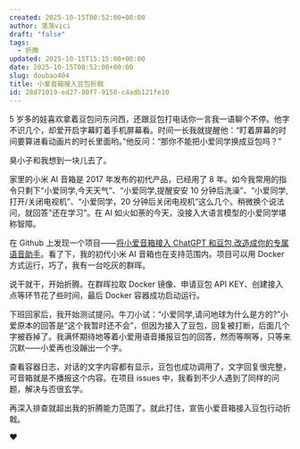 ```yaml
---
created: 2025-10-15T00:52:00+00:00
author: 落落vici
draft: "false"
tags:
  - 折腾
updated: 2025-10-15T15:15:00+00:00
date: 2025-10-15T00:52:00+00:00
slug: doubao404
title: 小爱音箱接入豆包折戟
id: 28d71019-ed27-80f7-9150-c4adb121fe10
---
```


5 岁多的娃喜欢拿着豆包问东问西，还跟豆包打电话你一言我一语聊个不停。他字不识几个，却爱开启字幕盯着手机屏幕看。时间一长我就提醒他：“盯着屏幕的时间要算进看动画片的时长里面哟。”他反问：“那你不能把小爱同学换成豆包吗？”

臭小子和我想到一块儿去了。

家里的小米 AI 音箱是 2017 年发布的初代产品，已经用了 8 年。如今我常用的指令只剩下“小爱同学,今天天气”、“小爱同学,提醒安安 10 分钟后洗澡”、“小爱同学,打开/关闭电视机”、“小爱同学，20 分钟后关闭电视机”这么几个。稍微换个说法问，就回答"还在学习"。在 AI 如火如荼的今天，没接入大语言模型的小爱同学堪称智障。

在 Github 上发现一个项目——[将小爱音箱接入 ChatGPT 和豆包,改造成你的专属语音助手](https://github.com/idootop/mi-gpt)。看了下，我的初代小米 AI 音箱也在支持范围内。项目可以用 Docker 方式运行，巧了，我有一台吃灰的群晖。

说干就干，开始折腾。在群晖拉取 Docker 镜像、申请豆包 API KEY、创建接入点等环节花了些时间，最后 Docker 容器成功启动运行。

下班回家后，我开始测试提问。牛刀小试：“小爱同学,请问地球为什么是方的?”小爱原本的回答是“这个我暂时还不会”，但因为接入了豆包，回复被打断，后面几个字被吞掉了。我满怀期待地等着小爱用语音播报豆包的回答，然而等啊等，只等来沉默——小爱再也没蹦出一个字。

查看容器日志，对话的文字内容都有显示，豆包也成功调用了，文字回复很完整，可音箱就是不播报这个内容。在项目 issues 中，我看到不少人遇到了同样的问题，解决与否很玄学。

再深入排查就超出我的折腾能力范围了。就此打住，宣告小爱音箱接入豆包行动折戟。

❤
